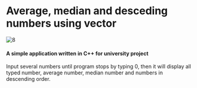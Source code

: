 # Average, median and desceding numbers using vector 

![8](https://user-images.githubusercontent.com/45263429/58914522-02aae180-871f-11e9-8afa-17085467738d.png)

#### A simple application written in C++ for university project

Input several numbers until program stops by typing 0, then it will display all typed number, average number, median number and numbers in descending order. 


